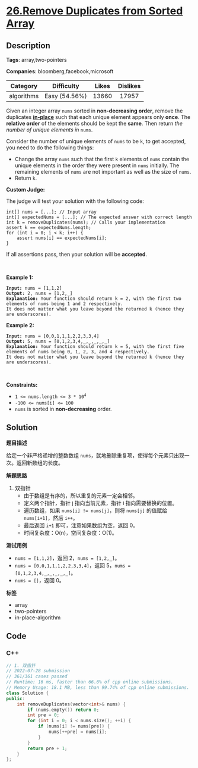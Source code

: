 # [26.Remove Duplicates from Sorted Array](https://leetcode.com/problems/remove-duplicates-from-sorted-array/description/)

## Description

**Tags**: array,two-pointers

**Companies**: bloomberg,facebook,microsoft

|  Category  |  Difficulty   | Likes | Dislikes |
| :--------: | :-----------: | :---: | :------: |
| algorithms | Easy (54.56%) | 13660 |  17957   |

<p>Given an integer array <code>nums</code> sorted in <strong>non-decreasing order</strong>, remove the duplicates <a href="https://en.wikipedia.org/wiki/In-place_algorithm" target="_blank"><strong>in-place</strong></a> such that each unique element appears only <strong>once</strong>. The <strong>relative order</strong> of the elements should be kept the <strong>same</strong>. Then return <em>the number of unique elements in </em><code>nums</code>.</p>
<p>Consider the number of unique elements of <code>nums</code> to be <code>k</code>, to get accepted, you need to do the following things:</p>
<ul>
  <li>Change the array <code>nums</code> such that the first <code>k</code> elements of <code>nums</code> contain the unique elements in the order they were present in <code>nums</code> initially. The remaining elements of <code>nums</code> are not important as well as the size of <code>nums</code>.</li>
  <li>Return <code>k</code>.</li>
</ul>
<p><strong>Custom Judge:</strong></p>
<p>The judge will test your solution with the following code:</p>
<pre><code>int[] nums = [...]; // Input array
int[] expectedNums = [...]; // The expected answer with correct length
int k = removeDuplicates(nums); // Calls your implementation
assert k == expectedNums.length;
for (int i = 0; i &lt; k; i++) {
    assert nums[i] == expectedNums[i];
}</code></pre>
<p>If all assertions pass, then your solution will be <strong>accepted</strong>.</p>
<p>&nbsp;</p>
<p><strong class="example">Example 1:</strong></p>
<pre><code><strong>Input:</strong> nums = [1,1,2]
<strong>Output:</strong> 2, nums = [1,2,_]
<strong>Explanation:</strong> Your function should return k = 2, with the first two elements of nums being 1 and 2 respectively.
It does not matter what you leave beyond the returned k (hence they are underscores).</code></pre>
<p><strong class="example">Example 2:</strong></p>
<pre><code><strong>Input:</strong> nums = [0,0,1,1,1,2,2,3,3,4]
<strong>Output:</strong> 5, nums = [0,1,2,3,4,_,_,_,_,_]
<strong>Explanation:</strong> Your function should return k = 5, with the first five elements of nums being 0, 1, 2, 3, and 4 respectively.
It does not matter what you leave beyond the returned k (hence they are underscores).</code></pre>
<p>&nbsp;</p>
<p><strong>Constraints:</strong></p>
<ul>
  <li><code>1 &lt;= nums.length &lt;= 3 * 10<sup>4</sup></code></li>
  <li><code>-100 &lt;= nums[i] &lt;= 100</code></li>
  <li><code>nums</code> is sorted in <strong>non-decreasing</strong> order.</li>
</ul>

## Solution

**题目描述**

给定一个非严格递增的整数数组 `nums`，就地删除重复项，使得每个元素只出现一次。返回新数组的长度。

**解题思路**

1. 双指针
   - 由于数组是有序的，所以重复的元素一定会相邻。
   - 定义两个指针，指针 j 指向当前元素，指针 i 指向需要替换的位置。
   - 遍历数组，如果 `nums[i] != nums[j]`，则将 `nums[j]` 的值赋给 `nums[i+1]`，然后 `i++`。
   - 最后返回 `i+1` 即可，注意如果数组为空，返回 0。
   - 时间复杂度：O(n)，空间复杂度：O(1)。

**测试用例**

- `nums = [1,1,2]`，返回 2，`nums = [1,2,_]`。
- `nums = [0,0,1,1,1,2,2,3,3,4]`，返回 5，`nums = [0,1,2,3,4,_,_,_,_,_]`。
- `nums = []`，返回 0。

**标签**

- array
- two-pointers
- in-place-algorithm

<!-- code start -->
## Code

### C++

```cpp
// 1. 双指针
// 2022-07-28 submission
// 361/361 cases passed
// Runtime: 16 ms, faster than 66.6% of cpp online submissions.
// Memory Usage: 18.1 MB, less than 99.74% of cpp online submissions.
class Solution {
public:
    int removeDuplicates(vector<int>& nums) {
        if (nums.empty()) return 0;
        int pre = 0;
        for (int i = 0; i < nums.size(); ++i) {
            if (nums[i] != nums[pre]) {
                nums[++pre] = nums[i];
            }
        }
        return pre + 1;
    }
};
```

<!-- code end -->
